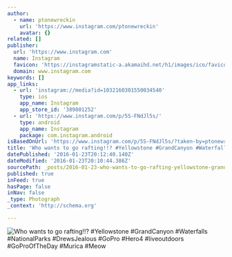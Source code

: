```yaml
---
author:
  - name: ptonewreckin
    url: 'https://www.instagram.com/ptonewreckin'
    avatar: {}
related: []
publisher:
  url: 'https://www.instagram.com'
  name: Instagram
  favicon: 'https://instagramstatic-a.akamaihd.net/h1/images/ico/favicon.ico/7cdab0872b15.ico'
  domain: www.instagram.com
keywords: []
app_links:
  - url: 'instagram://media?id=1032160301550034540'
    type: ios
    app_name: Instagram
    app_store_id: '389801252'
  - url: 'https://www.instagram.com/p/5S-FNdJl5s/'
    type: android
    app_name: Instagram
    package: com.instagram.android
isBasedOnUrl: 'https://www.instagram.com/p/5S-FNdJl5s/?taken-by=ptonewreckin'
title: 'Who wants to go rafting!!? #Yellowstone #GrandCanyon #Waterfalls #NationalParks #DrewsJealous #GoPro #Hero4 #liveoutdoors #GoProOfTheDay #Murica #Meow'
datePublished: '2016-01-23T20:12:40.140Z'
dateModified: '2016-01-23T20:10:44.386Z'
sourcePath: _posts/2016-01-23-who-wants-to-go-rafting-yellowstone-grandcanyon-waterf.md
published: true
inFeed: true
hasPage: false
inNav: false
_type: Photograph
_context: 'http://schema.org'

---
```

![Who wants to go rafting&excl;&excl;&quest; &num;Yellowstone &num;GrandCanyon &num;Waterfalls &num;NationalParks &num;DrewsJealous &num;GoPro &num;Hero4 &num;liveoutdoors &num;GoProOfTheDay &num;Murica &num;Meow](https://scontent.cdninstagram.com/hphotos-xta1/t51.2885-15/s640x640/sh0.08/e35/1517089_885822431497142_1913477324_n.jpg)